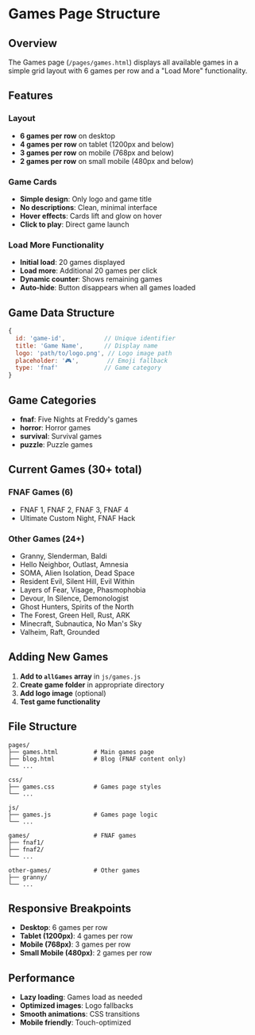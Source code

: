 # Games Page Structure

## Overview

The Games page (`/pages/games.html`) displays all available games in a simple grid layout with 6 games per row and a "Load More" functionality.

## Features

### Layout

- **6 games per row** on desktop
- **4 games per row** on tablet (1200px and below)
- **3 games per row** on mobile (768px and below)
- **2 games per row** on small mobile (480px and below)

### Game Cards

- **Simple design**: Only logo and game title
- **No descriptions**: Clean, minimal interface
- **Hover effects**: Cards lift and glow on hover
- **Click to play**: Direct game launch

### Load More Functionality

- **Initial load**: 20 games displayed
- **Load more**: Additional 20 games per click
- **Dynamic counter**: Shows remaining games
- **Auto-hide**: Button disappears when all games loaded

## Game Data Structure

```javascript
{
  id: 'game-id',           // Unique identifier
  title: 'Game Name',      // Display name
  logo: 'path/to/logo.png', // Logo image path
  placeholder: '🎮',        // Emoji fallback
  type: 'fnaf'             // Game category
}
```

## Game Categories

- **fnaf**: Five Nights at Freddy's games
- **horror**: Horror games
- **survival**: Survival games
- **puzzle**: Puzzle games

## Current Games (30+ total)

### FNAF Games (6)

- FNAF 1, FNAF 2, FNAF 3, FNAF 4
- Ultimate Custom Night, FNAF Hack

### Other Games (24+)

- Granny, Slenderman, Baldi
- Hello Neighbor, Outlast, Amnesia
- SOMA, Alien Isolation, Dead Space
- Resident Evil, Silent Hill, Evil Within
- Layers of Fear, Visage, Phasmophobia
- Devour, In Silence, Demonologist
- Ghost Hunters, Spirits of the North
- The Forest, Green Hell, Rust, ARK
- Minecraft, Subnautica, No Man's Sky
- Valheim, Raft, Grounded

## Adding New Games

1. **Add to `allGames` array** in `js/games.js`
2. **Create game folder** in appropriate directory
3. **Add logo image** (optional)
4. **Test game functionality**

## File Structure

```
pages/
├── games.html          # Main games page
├── blog.html           # Blog (FNAF content only)
└── ...

css/
├── games.css           # Games page styles
└── ...

js/
├── games.js            # Games page logic
└── ...

games/                  # FNAF games
├── fnaf1/
├── fnaf2/
└── ...

other-games/            # Other games
├── granny/
└── ...
```

## Responsive Breakpoints

- **Desktop**: 6 games per row
- **Tablet (1200px)**: 4 games per row
- **Mobile (768px)**: 3 games per row
- **Small Mobile (480px)**: 2 games per row

## Performance

- **Lazy loading**: Games load as needed
- **Optimized images**: Logo fallbacks
- **Smooth animations**: CSS transitions
- **Mobile friendly**: Touch-optimized
